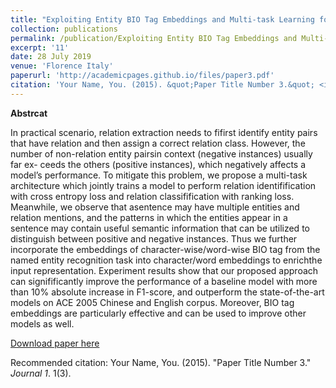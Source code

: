 ```yaml
---
title: "Exploiting Entity BIO Tag Embeddings and Multi-task Learning for Relation Extraction with Imbalanced Data"
collection: publications
permalink: /publication/Exploiting Entity BIO Tag Embeddings and Multi-task Learning for Relation Extraction with Imbalanced Data
excerpt: '11'
date: 28 July 2019
venue: 'Florence Italy'
paperurl: 'http://academicpages.github.io/files/paper3.pdf'
citation: 'Your Name, You. (2015). &quot;Paper Title Number 3.&quot; <i>Journal 1</i>. 1(3).'
---
```

**Abstrcat**

In practical scenario, relation extraction needs to fifirst identify entity pairs that have relation and then assign a correct relation class. 
However, the number of non-relation entity pairsin context (negative instances) usually far ex- ceeds the others (positive instances), which negatively 
affects a model’s performance. To mitigate this problem, we propose a multi-task architecture which jointly trains a model to perform relation identifification 
with cross entropy loss and relation classifification with ranking loss. Meanwhile, we observe that asentence may have multiple entities and relation mentions, 
and the patterns in which the entities appear in a sentence may contain useful semantic information that can be utilized to distinguish between positive and negative 
instances. Thus we further incorporate the embeddings of character-wise/word-wise BIO tag from the named entity recognition task into character/word embeddings to 
enrichthe input representation. Experiment results show that our proposed approach can signifificantly improve the performance of a baseline model with more than 10% 
absolute increase in F1-score, and outperform the state-of-the-art models on ACE 2005 Chinese and English corpus. Moreover, BIO tag embeddings are particularly 
effective and can be used to improve other models as well. 

[Download paper here](http://academicpages.github.io/files/Exploiting_Entity_BIO_Tag_Embeddings_and_Multi_task_Learning_for_Relation_Extraction_with_Imbalanced_Data.pdf)

Recommended citation: Your Name, You. (2015). "Paper Title Number 3." <i>Journal 1</i>. 1(3).